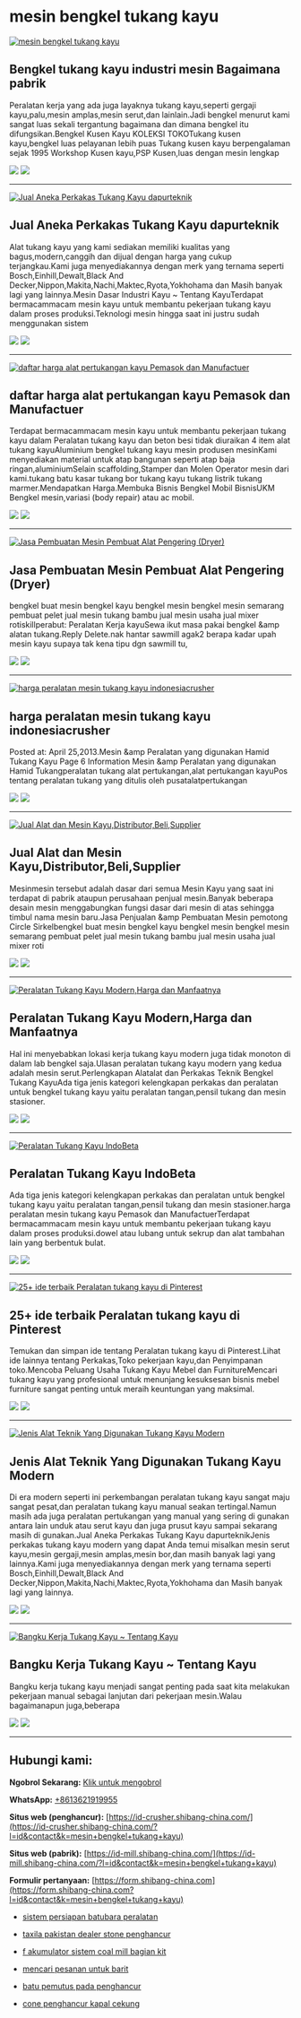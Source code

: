 # mesin bengkel tukang kayu

<a href="https://swt.shibang-china.com/?l=id&img&k=mesin+bengkel+tukang+kayu" target="_blank">![mesin bengkel tukang kayu](http://static.shibang-china.com/all-800x300/612.jpg)</a>

## Bengkel tukang kayu industri mesin Bagaimana pabrik
Peralatan kerja yang ada juga layaknya tukang kayu,seperti gergaji kayu,palu,mesin amplas,mesin serut,dan lainlain.Jadi bengkel menurut kami sangat luas sekali tergantung bagaimana dan dimana bengkel itu difungsikan.Bengkel Kusen Kayu KOLEKSI TOKOTukang kusen kayu,bengkel luas pelayanan lebih puas Tukang kusen kayu berpengalaman sejak 1995 Workshop Kusen kayu,PSP Kusen,luas dengan mesin lengkap


<a href="https://whatsapp.shibangsoft.com/WhatsApp.php" target="_blank" title="WhatsApp">![](http://static.shibang-china.com/icon/whatsapp.png)</a> <a href="https://swt.shibang-china.com/?l=id&icon&k=mesin+bengkel+tukang+kayu" target="_blank">![](http://static.shibang-china.com/icon/chat-id.png)</a>

---

<a href="https://swt.shibang-china.com/?l=id&img&k=mesin+bengkel+tukang+kayu" target="_blank">![Jual Aneka Perkakas Tukang Kayu dapurteknik](http://static.shibang-china.com/all-800x300/638.jpg)</a>

## Jual Aneka Perkakas Tukang Kayu dapurteknik
Alat tukang kayu yang kami sediakan memiliki kualitas yang bagus,modern,canggih dan dijual dengan harga yang cukup terjangkau.Kami juga menyediakannya dengan merk yang ternama seperti Bosch,Einhill,Dewalt,Black And Decker,Nippon,Makita,Nachi,Maktec,Ryota,Yokhohama dan Masih banyak lagi yang lainnya.Mesin Dasar Industri Kayu ~ Tentang KayuTerdapat bermacammacam mesin kayu untuk membantu pekerjaan tukang kayu dalam proses produksi.Teknologi mesin hingga saat ini justru sudah menggunakan sistem


<a href="https://whatsapp.shibangsoft.com/WhatsApp.php" target="_blank" title="WhatsApp">![](http://static.shibang-china.com/icon/whatsapp.png)</a> <a href="https://swt.shibang-china.com/?l=id&icon&k=mesin+bengkel+tukang+kayu" target="_blank">![](http://static.shibang-china.com/icon/chat-id.png)</a>

---

<a href="https://swt.shibang-china.com/?l=id&img&k=mesin+bengkel+tukang+kayu" target="_blank">![daftar harga alat pertukangan kayu Pemasok dan Manufactuer](http://static.shibang-china.com/all-800x300/1203.jpg)</a>

## daftar harga alat pertukangan kayu Pemasok dan Manufactuer
Terdapat bermacammacam mesin kayu untuk membantu pekerjaan tukang kayu dalam Peralatan tukang kayu dan beton besi tidak diuraikan 4 item alat tukang kayuAluminium bengkel tukang kayu mesin produsen mesinKami menyediakan material untuk atap bangunan seperti atap baja ringan,aluminiumSelain scaffolding,Stamper dan Molen Operator mesin dari kami.tukang batu kasar tukang bor tukang kayu tukang listrik tukang marmer.Mendapatkan Harga.Membuka Bisnis Bengkel Mobil BisnisUKM Bengkel mesin,variasi (body repair) atau ac mobil.


<a href="https://whatsapp.shibangsoft.com/WhatsApp.php" target="_blank" title="WhatsApp">![](http://static.shibang-china.com/icon/whatsapp.png)</a> <a href="https://swt.shibang-china.com/?l=id&icon&k=mesin+bengkel+tukang+kayu" target="_blank">![](http://static.shibang-china.com/icon/chat-id.png)</a>

---

<a href="https://swt.shibang-china.com/?l=id&img&k=mesin+bengkel+tukang+kayu" target="_blank">![Jasa Pembuatan Mesin Pembuat Alat Pengering (Dryer)](http://static.shibang-china.com/all-800x300/1088.jpg)</a>

## Jasa Pembuatan Mesin Pembuat Alat Pengering (Dryer)
bengkel buat mesin bengkel kayu bengkel mesin bengkel mesin semarang pembuat pelet jual mesin tukang bambu jual mesin usaha jual mixer rotiskillperabut: Peralatan Kerja kayuSewa ikut masa pakai bengkel &amp alatan tukang.Reply Delete.nak hantar sawmill agak2 berapa kadar upah mesin kayu supaya tak kena tipu dgn sawmill tu,


<a href="https://whatsapp.shibangsoft.com/WhatsApp.php" target="_blank" title="WhatsApp">![](http://static.shibang-china.com/icon/whatsapp.png)</a> <a href="https://swt.shibang-china.com/?l=id&icon&k=mesin+bengkel+tukang+kayu" target="_blank">![](http://static.shibang-china.com/icon/chat-id.png)</a>

---

<a href="https://swt.shibang-china.com/?l=id&img&k=mesin+bengkel+tukang+kayu" target="_blank">![harga peralatan mesin tukang kayu indonesiacrusher](http://static.shibang-china.com/all-800x300/240.jpg)</a>

## harga peralatan mesin tukang kayu indonesiacrusher
Posted at: April 25,2013.Mesin &amp Peralatan yang digunakan Hamid Tukang Kayu Page 6 Information Mesin &amp Peralatan yang digunakan Hamid Tukangperalatan tukang alat pertukangan,alat pertukangan kayuPos tentang peralatan tukang yang ditulis oleh pusatalatpertukangan


<a href="https://whatsapp.shibangsoft.com/WhatsApp.php" target="_blank" title="WhatsApp">![](http://static.shibang-china.com/icon/whatsapp.png)</a> <a href="https://swt.shibang-china.com/?l=id&icon&k=mesin+bengkel+tukang+kayu" target="_blank">![](http://static.shibang-china.com/icon/chat-id.png)</a>

---

<a href="https://swt.shibang-china.com/?l=id&img&k=mesin+bengkel+tukang+kayu" target="_blank">![Jual Alat dan Mesin Kayu,Distributor,Beli,Supplier](http://static.shibang-china.com/all-800x300/548.jpg)</a>

## Jual Alat dan Mesin Kayu,Distributor,Beli,Supplier
Mesinmesin tersebut adalah dasar dari semua Mesin Kayu yang saat ini terdapat di pabrik ataupun perusahaan penjual mesin.Banyak beberapa desain mesin menggabungkan fungsi dasar dari mesin di atas sehingga timbul nama mesin baru.Jasa Penjualan &amp Pembuatan Mesin pemotong Circle Sirkelbengkel buat mesin bengkel kayu bengkel mesin bengkel mesin semarang pembuat pelet jual mesin tukang bambu jual mesin usaha jual mixer roti


<a href="https://whatsapp.shibangsoft.com/WhatsApp.php" target="_blank" title="WhatsApp">![](http://static.shibang-china.com/icon/whatsapp.png)</a> <a href="https://swt.shibang-china.com/?l=id&icon&k=mesin+bengkel+tukang+kayu" target="_blank">![](http://static.shibang-china.com/icon/chat-id.png)</a>

---

<a href="https://swt.shibang-china.com/?l=id&img&k=mesin+bengkel+tukang+kayu" target="_blank">![Peralatan Tukang Kayu Modern,Harga dan Manfaatnya](http://static.shibang-china.com/all-800x300/119.jpg)</a>

## Peralatan Tukang Kayu Modern,Harga dan Manfaatnya
Hal ini menyebabkan lokasi kerja tukang kayu modern juga tidak monoton di dalam lab bengkel saja.Ulasan peralatan tukang kayu modern yang kedua adalah mesin serut.Perlengkapan Alatalat dan Perkakas Teknik Bengkel Tukang KayuAda tiga jenis kategori kelengkapan perkakas dan peralatan untuk bengkel tukang kayu yaitu peralatan tangan,pensil tukang dan mesin stasioner.


<a href="https://whatsapp.shibangsoft.com/WhatsApp.php" target="_blank" title="WhatsApp">![](http://static.shibang-china.com/icon/whatsapp.png)</a> <a href="https://swt.shibang-china.com/?l=id&icon&k=mesin+bengkel+tukang+kayu" target="_blank">![](http://static.shibang-china.com/icon/chat-id.png)</a>

---

<a href="https://swt.shibang-china.com/?l=id&img&k=mesin+bengkel+tukang+kayu" target="_blank">![Peralatan Tukang Kayu IndoBeta](http://static.shibang-china.com/all-800x300/1073.jpg)</a>

## Peralatan Tukang Kayu IndoBeta
Ada tiga jenis kategori kelengkapan perkakas dan peralatan untuk bengkel tukang kayu yaitu peralatan tangan,pensil tukang dan mesin stasioner.harga peralatan mesin tukang kayu Pemasok dan ManufactuerTerdapat bermacammacam mesin kayu untuk membantu pekerjaan tukang kayu dalam proses produksi.dowel atau lubang untuk sekrup dan alat tambahan lain yang berbentuk bulat.


<a href="https://whatsapp.shibangsoft.com/WhatsApp.php" target="_blank" title="WhatsApp">![](http://static.shibang-china.com/icon/whatsapp.png)</a> <a href="https://swt.shibang-china.com/?l=id&icon&k=mesin+bengkel+tukang+kayu" target="_blank">![](http://static.shibang-china.com/icon/chat-id.png)</a>

---

<a href="https://swt.shibang-china.com/?l=id&img&k=mesin+bengkel+tukang+kayu" target="_blank">![25+ ide terbaik Peralatan tukang kayu di Pinterest](http://static.shibang-china.com/all-800x300/518.jpg)</a>

## 25+ ide terbaik Peralatan tukang kayu di Pinterest
Temukan dan simpan ide tentang Peralatan tukang kayu di Pinterest.Lihat ide lainnya tentang Perkakas,Toko pekerjaan kayu,dan Penyimpanan toko.Mencoba Peluang Usaha Tukang Kayu Mebel dan FurnitureMencari tukang kayu yang profesional untuk menunjang kesuksesan bisnis mebel furniture sangat penting untuk meraih keuntungan yang maksimal.


<a href="https://whatsapp.shibangsoft.com/WhatsApp.php" target="_blank" title="WhatsApp">![](http://static.shibang-china.com/icon/whatsapp.png)</a> <a href="https://swt.shibang-china.com/?l=id&icon&k=mesin+bengkel+tukang+kayu" target="_blank">![](http://static.shibang-china.com/icon/chat-id.png)</a>

---

<a href="https://swt.shibang-china.com/?l=id&img&k=mesin+bengkel+tukang+kayu" target="_blank">![Jenis Alat Teknik Yang Digunakan Tukang Kayu Modern](http://static.shibang-china.com/all-800x300/314.jpg)</a>

## Jenis Alat Teknik Yang Digunakan Tukang Kayu Modern
Di era modern seperti ini perkembangan peralatan tukang kayu sangat maju sangat pesat,dan peralatan tukang kayu manual seakan tertingal.Namun masih ada juga peralatan pertukangan yang manual yang sering di gunakan antara lain unduk atau serut kayu dan juga prusut kayu sampai sekarang masih di gunakan.Jual Aneka Perkakas Tukang Kayu dapurteknikJenis perkakas tukang kayu modern yang dapat Anda temui misalkan mesin serut kayu,mesin gergaji,mesin amplas,mesin bor,dan masih banyak lagi yang lainnya.Kami juga menyediakannya dengan merk yang ternama seperti Bosch,Einhill,Dewalt,Black And Decker,Nippon,Makita,Nachi,Maktec,Ryota,Yokhohama dan Masih banyak lagi yang lainnya.


<a href="https://whatsapp.shibangsoft.com/WhatsApp.php" target="_blank" title="WhatsApp">![](http://static.shibang-china.com/icon/whatsapp.png)</a> <a href="https://swt.shibang-china.com/?l=id&icon&k=mesin+bengkel+tukang+kayu" target="_blank">![](http://static.shibang-china.com/icon/chat-id.png)</a>

---

<a href="https://swt.shibang-china.com/?l=id&img&k=mesin+bengkel+tukang+kayu" target="_blank">![Bangku Kerja Tukang Kayu ~ Tentang Kayu](http://static.shibang-china.com/all-800x300/594.jpg)</a>

## Bangku Kerja Tukang Kayu ~ Tentang Kayu
Bangku kerja tukang kayu menjadi sangat penting pada saat kita melakukan pekerjaan manual sebagai lanjutan dari pekerjaan mesin.Walau bagaimanapun juga,beberapa

<a href="https://whatsapp.shibangsoft.com/WhatsApp.php" target="_blank" title="WhatsApp">![](http://static.shibang-china.com/icon/whatsapp.png)</a> <a href="https://swt.shibang-china.com/?l=id&icon&k=mesin+bengkel+tukang+kayu" target="_blank">![](http://static.shibang-china.com/icon/chat-id.png)</a>

---
## Hubungi kami:

**Ngobrol Sekarang:** [Klik untuk mengobrol](https://swt.shibang-china.com?l=id&contact&k=mesin+bengkel+tukang+kayu)

**WhatsApp:**  [+8613621919955](https://whatsapp.shibangsoft.com/WhatsApp.php)

**Situs web (penghancur):** [https://id-crusher.shibang-china.com/](https://id-crusher.shibang-china.com/?l=id&contact&k=mesin+bengkel+tukang+kayu)

**Situs web (pabrik):** [https://id-mill.shibang-china.com/](https://id-mill.shibang-china.com/?l=id&contact&k=mesin+bengkel+tukang+kayu)

**Formulir pertanyaan:** [https://form.shibang-china.com](https://form.shibang-china.com?l=id&contact&k=mesin+bengkel+tukang+kayu)

* [sistem persiapan batubara peralatan](../35/sistem%20persiapan%20batubara%20peralatan.md)

* [taxila pakistan dealer stone penghancur](../37/taxila%20pakistan%20dealer%20stone%20penghancur.md)

* [f akumulator sistem coal mill bagian kit](../33/f%20akumulator%20sistem%20coal%20mill%20bagian%20kit.md)

* [mencari pesanan untuk barit](../31/mencari%20pesanan%20untuk%20barit.md)

* [batu pemutus pada penghancur](../39/batu%20pemutus%20pada%20penghancur.md)

* [cone penghancur kapal cekung](../34/cone%20penghancur%20kapal%20cekung.md)